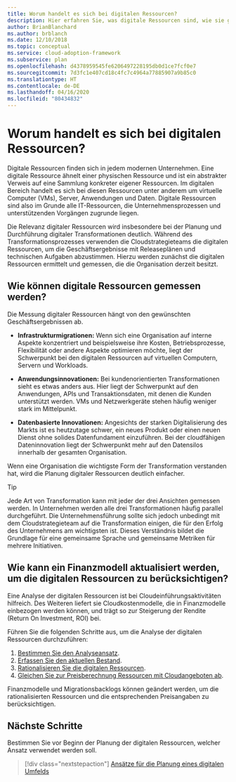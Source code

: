 ```yaml
---
title: Worum handelt es sich bei digitalen Ressourcen?
description: Hier erfahren Sie, was digitale Ressourcen sind, wie sie gemessen werden können und wie Sie ein Finanzmodell entsprechend Ihrer digitalen Ressourcen aktualisieren.
author: BrianBlanchard
ms.author: brblanch
ms.date: 12/10/2018
ms.topic: conceptual
ms.service: cloud-adoption-framework
ms.subservice: plan
ms.openlocfilehash: d4378959545fe6206497228195db0d1ce7fcf0e7
ms.sourcegitcommit: 7d3fc1e407cd18c4fc7c4964a77885907a9b85c0
ms.translationtype: HT
ms.contentlocale: de-DE
ms.lasthandoff: 04/16/2020
ms.locfileid: "80434832"
---
```

<!-- markdownlint-disable MD026 -->

# <a name="what-is-a-digital-estate"></a>Worum handelt es sich bei digitalen Ressourcen?

Digitale Ressourcen finden sich in jedem modernen Unternehmen. Eine digitale Ressource ähnelt einer physischen Ressource und ist ein abstrakter Verweis auf eine Sammlung konkreter eigener Ressourcen. Im digitalen Bereich handelt es sich bei diesen Ressourcen unter anderem um virtuelle Computer (VMs), Server, Anwendungen und Daten. Digitale Ressourcen sind also im Grunde alle IT-Ressourcen, die Unternehmensprozessen und unterstützenden Vorgängen zugrunde liegen.

Die Relevanz digitaler Ressourcen wird insbesondere bei der Planung und Durchführung digitaler Transformationen deutlich. Während des Transformationsprozesses verwenden die Cloudstrategieteams die digitalen Ressourcen, um die Geschäftsergebnisse mit Releaseplänen und technischen Aufgaben abzustimmen. Hierzu werden zunächst die digitalen Ressourcen ermittelt und gemessen, die die Organisation derzeit besitzt.

## <a name="how-can-a-digital-estate-be-measured"></a>Wie können digitale Ressourcen gemessen werden?

Die Messung digitaler Ressourcen hängt von den gewünschten Geschäftsergebnissen ab.

- **Infrastrukturmigrationen:** Wenn sich eine Organisation auf interne Aspekte konzentriert und beispielsweise ihre Kosten, Betriebsprozesse, Flexibilität oder andere Aspekte optimieren möchte, liegt der Schwerpunkt bei den digitalen Ressourcen auf virtuellen Computern, Servern und Workloads.

- **Anwendungsinnovationen:** Bei kundenorientierten Transformationen sieht es etwas anders aus. Hier liegt der Schwerpunkt auf den Anwendungen, APIs und Transaktionsdaten, mit denen die Kunden unterstützt werden. VMs und Netzwerkgeräte stehen häufig weniger stark im Mittelpunkt.

- **Datenbasierte Innovationen:** Angesichts der starken Digitalisierung des Markts ist es heutzutage schwer, ein neues Produkt oder einen neuen Dienst ohne solides Datenfundament einzuführen. Bei der cloudfähigen Dateninnovation liegt der Schwerpunkt mehr auf den Datensilos innerhalb der gesamten Organisation.

Wenn eine Organisation die wichtigste Form der Transformation verstanden hat, wird die Planung digitaler Ressourcen deutlich einfacher.

> [!TIP]
> Jede Art von Transformation kann mit jeder der drei Ansichten gemessen werden. In Unternehmen werden alle drei Transformationen häufig parallel durchgeführt. Die Unternehmensführung sollte sich jedoch unbedingt mit dem Cloudstrategieteam auf die Transformation einigen, die für den Erfolg des Unternehmens am wichtigsten ist. Dieses Verständnis bildet die Grundlage für eine gemeinsame Sprache und gemeinsame Metriken für mehrere Initiativen.

## <a name="how-can-a-financial-model-be-updated-to-reflect-the-digital-estate"></a>Wie kann ein Finanzmodell aktualisiert werden, um die digitalen Ressourcen zu berücksichtigen?

Eine Analyse der digitalen Ressourcen ist bei Cloudeinführungsaktivitäten hilfreich. Des Weiteren liefert sie Cloudkostenmodelle, die in Finanzmodelle einbezogen werden können, und trägt so zur Steigerung der Rendite (Return On Investment, ROI) bei.

Führen Sie die folgenden Schritte aus, um die Analyse der digitalen Ressourcen durchzuführen:

1. [Bestimmen Sie den Analyseansatz](./approach.md).
1. [Erfassen Sie den aktuellen Bestand](./inventory.md).
1. [Rationalisieren Sie die digitalen Ressourcen](./rationalize.md).
1. [Gleichen Sie zur Preisberechnung Ressourcen mit Cloudangeboten ab](./calculate.md).

Finanzmodelle und Migrationsbacklogs können geändert werden, um die rationalisierten Ressourcen und die entsprechenden Preisangaben zu berücksichtigen.

## <a name="next-steps"></a>Nächste Schritte

Bestimmen Sie vor Beginn der Planung der digitalen Ressourcen, welcher Ansatz verwendet werden soll.

> [!div class="nextstepaction"]
> [Ansätze für die Planung eines digitalen Umfelds](./approach.md)

